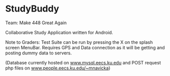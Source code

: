 # StudyBuddy

Team: Make 448 Great Again

Collaborative Study Application written for Android.


Note to Graders: Test Suite can be run by pressing the X on the splash screen MenuBar. Requires GPS and Data connection as it will be getting and posting dummy data to servers. 

(Database currently hosted on www.mysql.eecs.ku.edu and POST request php files on www.people.eecs.ku.edu/~mnavicka)
